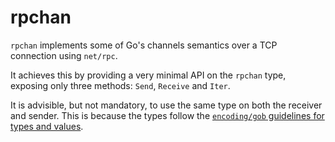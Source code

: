 # rpchan

`rpchan` implements some of Go's channels semantics over a TCP connection using `net/rpc`.

It achieves this by providing a very minimal API on the `rpchan` type, exposing only three methods: `Send`, `Receive` and `Iter`.

It is advisible, but not mandatory, to use the same type on both the receiver and sender. This is because the types follow the [`encoding/gob` guidelines for types and values](https://pkg.go.dev/encoding/gob#hdr-Types_and_Values).